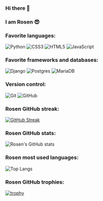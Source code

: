 ### Hi there 👋
### I am Rosen 😎
### Favorite languages:
![Python](https://img.shields.io/badge/python-3670A0?style=for-the-badge&logo=python&logoColor=ffdd54)
![CSS3](https://img.shields.io/badge/css3-%231572B6.svg?style=for-the-badge&logo=css3&logoColor=white)
![HTML5](https://img.shields.io/badge/html5-%23E34F26.svg?style=for-the-badge&logo=html5&logoColor=white)
![JavaScript](https://img.shields.io/badge/javascript-%23323330.svg?style=for-the-badge&logo=javascript&logoColor=%23F7DF1E)
### Favorite frameworks and databases:
![Django](https://img.shields.io/badge/django-%23092E20.svg?style=for-the-badge&logo=django&logoColor=white)
![Postgres](https://img.shields.io/badge/postgres-%23316192.svg?style=for-the-badge&logo=postgresql&logoColor=white)
![MariaDB](https://img.shields.io/badge/MariaDB-003545?style=for-the-badge&logo=mariadb&logoColor=white)
### Version control:
![Git](https://img.shields.io/badge/git-%23F05033.svg?style=for-the-badge&logo=git&logoColor=white)
![GitHub](https://img.shields.io/badge/github-%23121011.svg?style=for-the-badge&logo=github&logoColor=white)
### Rosen GitHub streak:
[![GitHub Streak](https://streak-stats.demolab.com/?user=RosenCodes20)](https://git.io/streak-stats)
### Rosen GitHub stats:
![Rosen's GitHub stats](https://github-readme-stats.vercel.app/api?username=RosenCodes20&show_icons=true&theme=tokyonight)
### Rosen most used languages:
![Top Langs](https://github-readme-stats.vercel.app/api/top-langs/?username=RosenCodes20&size_weight=0.5&count_weight=0.5&theme=tokyonight)
### Rosen GitHub trophies:
[![trophy](https://github-profile-trophy.vercel.app/?username=RosenCodes20&theme=tokyonight)](https://github.com/RosenCodes20/github-profile-trophy)

